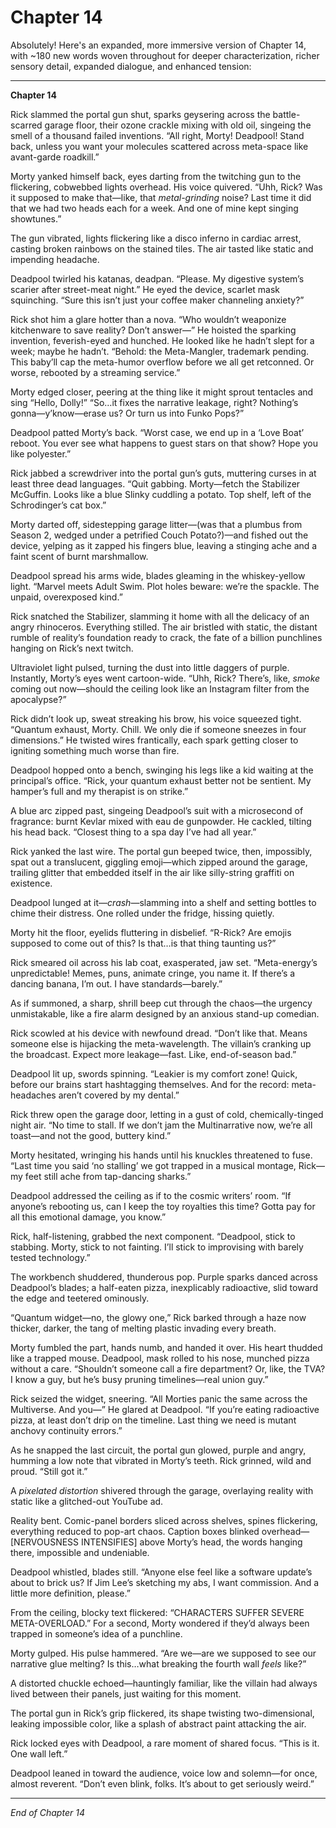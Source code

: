 # Chapter 14

Absolutely! Here's an expanded, more immersive version of Chapter 14, with ~180 new words woven throughout for deeper characterization, richer sensory detail, expanded dialogue, and enhanced tension:

---

**Chapter 14**

Rick slammed the portal gun shut, sparks geysering across the battle-scarred garage floor, their ozone crackle mixing with old oil, singeing the smell of a thousand failed inventions. “All right, Morty! Deadpool! Stand back, unless you want your molecules scattered across meta-space like avant-garde roadkill.”

Morty yanked himself back, eyes darting from the twitching gun to the flickering, cobwebbed lights overhead. His voice quivered. “Uhh, Rick? Was it supposed to make that—like, that *metal-grinding* noise? Last time it did that we had two heads each for a week. And one of mine kept singing showtunes.”

The gun vibrated, lights flickering like a disco inferno in cardiac arrest, casting broken rainbows on the stained tiles. The air tasted like static and impending headache.

Deadpool twirled his katanas, deadpan. “Please. My digestive system’s scarier after street-meat night.” He eyed the device, scarlet mask squinching. “Sure this isn’t just your coffee maker channeling anxiety?”

Rick shot him a glare hotter than a nova. “Who wouldn’t weaponize kitchenware to save reality? Don’t answer—” He hoisted the sparking invention, feverish-eyed and hunched. He looked like he hadn’t slept for a week; maybe he hadn’t. “Behold: the Meta-Mangler, trademark pending. This baby’ll cap the meta-humor overflow before we all get retconned. Or worse, rebooted by a streaming service.”

Morty edged closer, peering at the thing like it might sprout tentacles and sing “Hello, Dolly!” “So…it fixes the narrative leakage, right? Nothing’s gonna—y’know—erase us? Or turn us into Funko Pops?”

Deadpool patted Morty’s back. “Worst case, we end up in a ‘Love Boat’ reboot. You ever see what happens to guest stars on that show? Hope you like polyester.”

Rick jabbed a screwdriver into the portal gun’s guts, muttering curses in at least three dead languages. “Quit gabbing. Morty—fetch the Stabilizer McGuffin. Looks like a blue Slinky cuddling a potato. Top shelf, left of the Schrodinger’s cat box.”

Morty darted off, sidestepping garage litter—(was that a plumbus from Season 2, wedged under a petrified Couch Potato?)—and fished out the device, yelping as it zapped his fingers blue, leaving a stinging ache and a faint scent of burnt marshmallow.

Deadpool spread his arms wide, blades gleaming in the whiskey-yellow light. “Marvel meets Adult Swim. Plot holes beware: we’re the spackle. The unpaid, overexposed kind.”

Rick snatched the Stabilizer, slamming it home with all the delicacy of an angry rhinoceros. Everything stilled. The air bristled with static, the distant rumble of reality’s foundation ready to crack, the fate of a billion punchlines hanging on Rick’s next twitch.

Ultraviolet light pulsed, turning the dust into little daggers of purple. Instantly, Morty’s eyes went cartoon-wide. “Uhh, Rick? There’s, like, *smoke* coming out now—should the ceiling look like an Instagram filter from the apocalypse?”

Rick didn’t look up, sweat streaking his brow, his voice squeezed tight. “Quantum exhaust, Morty. Chill. We only die if someone sneezes in four dimensions.” He twisted wires frantically, each spark getting closer to igniting something much worse than fire.

Deadpool hopped onto a bench, swinging his legs like a kid waiting at the principal’s office. “Rick, your quantum exhaust better not be sentient. My hamper’s full and my therapist is on strike.”

A blue arc zipped past, singeing Deadpool’s suit with a microsecond of fragrance: burnt Kevlar mixed with eau de gunpowder. He cackled, tilting his head back. “Closest thing to a spa day I’ve had all year.”

Rick yanked the last wire. The portal gun beeped twice, then, impossibly, spat out a translucent, giggling emoji—which zipped around the garage, trailing glitter that embedded itself in the air like silly-string graffiti on existence.

Deadpool lunged at it—*crash*—slamming into a shelf and setting bottles to chime their distress. One rolled under the fridge, hissing quietly.

Morty hit the floor, eyelids fluttering in disbelief. “R-Rick? Are emojis supposed to come out of this? Is that…is that thing taunting us?”

Rick smeared oil across his lab coat, exasperated, jaw set. “Meta-energy’s unpredictable! Memes, puns, animate cringe, you name it. If there’s a dancing banana, I’m out. I have standards—barely.”

As if summoned, a sharp, shrill beep cut through the chaos—the urgency unmistakable, like a fire alarm designed by an anxious stand-up comedian.

Rick scowled at his device with newfound dread. “Don’t like that. Means someone else is hijacking the meta-wavelength. The villain’s cranking up the broadcast. Expect more leakage—fast. Like, end-of-season bad.”

Deadpool lit up, swords spinning. “Leakier is my comfort zone! Quick, before our brains start hashtagging themselves. And for the record: meta-headaches aren’t covered by my dental.”

Rick threw open the garage door, letting in a gust of cold, chemically-tinged night air. “No time to stall. If we don’t jam the Multinarrative now, we’re all toast—and not the good, buttery kind.”

Morty hesitated, wringing his hands until his knuckles threatened to fuse. “Last time you said ‘no stalling’ we got trapped in a musical montage, Rick—my feet still ache from tap-dancing sharks.”

Deadpool addressed the ceiling as if to the cosmic writers’ room. “If anyone’s rebooting us, can I keep the toy royalties this time? Gotta pay for all this emotional damage, you know.”

Rick, half-listening, grabbed the next component. “Deadpool, stick to stabbing. Morty, stick to not fainting. I’ll stick to improvising with barely tested technology.”

The workbench shuddered, thunderous pop. Purple sparks danced across Deadpool’s blades; a half-eaten pizza, inexplicably radioactive, slid toward the edge and teetered ominously.

“Quantum widget—no, the glowy one,” Rick barked through a haze now thicker, darker, the tang of melting plastic invading every breath.

Morty fumbled the part, hands numb, and handed it over. His heart thudded like a trapped mouse. Deadpool, mask rolled to his nose, munched pizza without a care. “Shouldn’t someone call a fire department? Or, like, the TVA? I know a guy, but he’s busy pruning timelines—real union guy.”

Rick seized the widget, sneering. “All Morties panic the same across the Multiverse. And you—” He glared at Deadpool. “If you’re eating radioactive pizza, at least don’t drip on the timeline. Last thing we need is mutant anchovy continuity errors.”

As he snapped the last circuit, the portal gun glowed, purple and angry, humming a low note that vibrated in Morty’s teeth. Rick grinned, wild and proud. “Still got it.” 

A *pixelated distortion* shivered through the garage, overlaying reality with static like a glitched-out YouTube ad.

Reality bent. Comic-panel borders sliced across shelves, spines flickering, everything reduced to pop-art chaos. Caption boxes blinked overhead—[NERVOUSNESS INTENSIFIES] above Morty’s head, the words hanging there, impossible and undeniable.

Deadpool whistled, blades still. “Anyone else feel like a software update’s about to brick us? If Jim Lee’s sketching my abs, I want commission. And a little more definition, please.”

From the ceiling, blocky text flickered: “CHARACTERS SUFFER SEVERE META-OVERLOAD.” For a second, Morty wondered if they’d always been trapped in someone’s idea of a punchline.

Morty gulped. His pulse hammered. “Are we—are we supposed to see our narrative glue melting? Is this…what breaking the fourth wall *feels* like?”

A distorted chuckle echoed—hauntingly familiar, like the villain had always lived between their panels, just waiting for this moment.

The portal gun in Rick’s grip flickered, its shape twisting two-dimensional, leaking impossible color, like a splash of abstract paint attacking the air.

Rick locked eyes with Deadpool, a rare moment of shared focus. “This is it. One wall left.”

Deadpool leaned in toward the audience, voice low and solemn—for once, almost reverent. “Don’t even blink, folks. It’s about to get seriously weird.”

---

*End of Chapter 14*